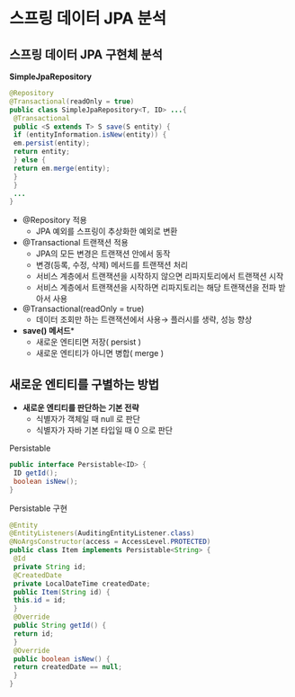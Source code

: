 # 스프링 데이터 JPA 분석

## 스프링 데이터 JPA 구현체 분석

**SimpleJpaRepository**

```java
@Repository
@Transactional(readOnly = true)
public class SimpleJpaRepository<T, ID> ...{
 @Transactional
 public <S extends T> S save(S entity) {
 if (entityInformation.isNew(entity)) {
 em.persist(entity);
 return entity;
 } else {
 return em.merge(entity);
 }
 }
 ...
}
```

- @Repository 적용
    - JPA 예외를 스프링이 추상화한 예외로 변환
- @Transactional 트랜잭션 적용
    - JPA의 모든 변경은 트랜잭션 안에서 동작
    - 변경(등록, 수정, 삭제) 메서드를 트랜잭션 처리
    - 서비스 계층에서 트랜잭션을 시작하지 않으면 리파지토리에서 트랜잭션 시작
    - 서비스 계층에서 트랜잭션을 시작하면 리파지토리는 해당 트랜잭션을 전파 받아서 사용
- @Transactional(readOnly = true)
    - 데이터 조회만 하는 트랜잭션에서 사용→ 플러시를 생략, 성능 향상
- **save() 메서드***
    - 새로운 엔티티면 저장( persist )
    - 새로운 엔티티가 아니면 병합( merge )

## 새로운 엔티티를 구별하는 방법

- **새로운 엔티티를 판단하는 기본 전략**
    - 식별자가 객체일 때 null 로 판단
    - 식별자가 자바 기본 타입일 때 0 으로 판단

Persistable

```java
public interface Persistable<ID> {
 ID getId();
 boolean isNew();
}
```

Persistable 구현

```java
@Entity
@EntityListeners(AuditingEntityListener.class)
@NoArgsConstructor(access = AccessLevel.PROTECTED)
public class Item implements Persistable<String> {
 @Id
 private String id;
 @CreatedDate
 private LocalDateTime createdDate;
 public Item(String id) {
 this.id = id;
 }
 @Override
 public String getId() {
 return id;
 }
 @Override
 public boolean isNew() {
 return createdDate == null;
 }
}
```
